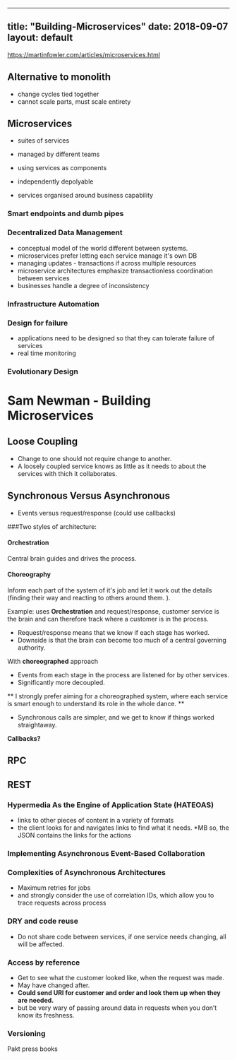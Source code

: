 
---
title: "Building-Microservices"
date: 2018-09-07
layout: default
---

https://martinfowler.com/articles/microservices.html

## Alternative to monolith
* change cycles tied together
* cannot scale parts, must scale entirety

## Microservices
* suites of services
* managed by different teams
 
 * using services as components
 * independently depolyable
 * services organised around business capability
 
 ### Smart endpoints and dumb pipes
 

 ### Decentralized Data Management
 
 * conceptual model of the world different between systems.
 * microservices prefer letting each service manage it's own DB
 * managing updates - transactions if across multiple resources
 * microservice architectures emphasize transactionless coordination between services
 * businesses handle a degree of inconsistency 
 
 ### Infrastructure Automation
 
 ### Design for failure
 * applications need to be designed so that they can tolerate failure of services
 * real time monitoring
 
 ### Evolutionary Design
 
 
 # Sam Newman - Building Microservices
 
 ## Loose Coupling
 * Change to one should not require change to another.
 * A loosely coupled service knows as little as it needs to about the services with thich it collaborates.
 
 ## Synchronous Versus Asynchronous
 * Events versus request/response (could use callbacks)
 
 ###Two styles of architecture:
 
 #### Orchestration
 Central brain guides and drives the process.
 
 #### Choreography
 Inform each part of the system of it's job and let it work out the details (finding their way and reacting to others around them.
 ).
 
 
 Example: uses **Orchestration** and request/response, customer service is the brain and can therefore track where a customer is in the process.
 * Request/response means that we know if each stage has worked. 
 * Downside is that the brain can become too much of a central governing authority.
 
 With **choreographed** approach
 * Events from each stage in the process are listened for by other services.
 * Significantly more decoupled.
 
 ** I strongly prefer aiming for a choreographed
system, where each service is smart enough to understand its role in the whole dance. **

* Synchronous calls are simpler, and we get to know if things worked straightaway.

**Callbacks?**

## RPC

## REST

### Hypermedia As the Engine of Application State (HATEOAS)
* links to other pieces of content in a variety of formats
* the client looks for and navigates links to find what it needs.
*MB so, the JSON contains the links for the actions

 
 ### Implementing Asynchronous Event-Based Collaboration
 
 ### Complexities of Asynchronous Architectures
 
 * Maximum retries for jobs
 * and strongly consider the use of correlation IDs, which allow you to trace requests across process
 
 ### DRY and code reuse
 * Do not share code between services, if one service needs changing, all will be affected.
 
 ### Access by reference
 
 * Get to see what the customer looked like, when the request was made.
 * May have changed after.
 * **Could send URI for customer and order and look them up when they are needed.**
 * but be very wary of passing around data in requests when you don’t know its freshness.
 
 ### Versioning
 
 
 
 
 
 
 
 
 Pakt press books
 
 
 
 
 
